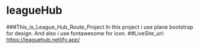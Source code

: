 # leagueHub
###This_is_League_Hub_Route_Project
In this project i use plane bootstrap for design.
And also i use fontawesome for icon.
##LiveSite_url: https://leaguehub.netlify.app/
